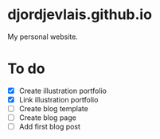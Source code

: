 # djordjevlais.github.io
My personal website.

# To do
- [x] Create illustration portfolio
- [x] Link illustration portfolio
- [ ] Create blog template
- [ ] Create blog page
- [ ] Add first blog post
